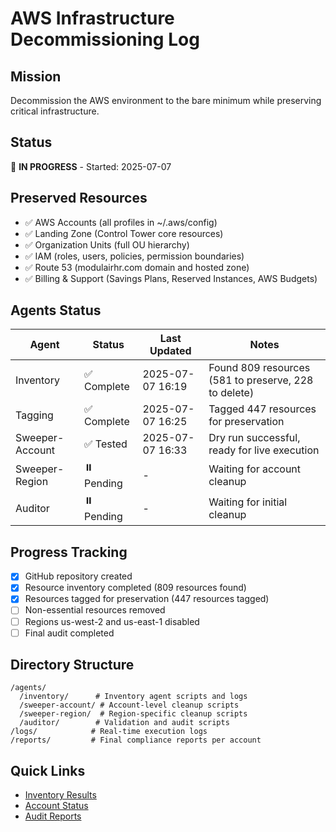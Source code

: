 # AWS Infrastructure Decommissioning Log

## Mission
Decommission the AWS environment to the bare minimum while preserving critical infrastructure.

## Status
🔴 **IN PROGRESS** - Started: 2025-07-07

## Preserved Resources
- ✅ AWS Accounts (all profiles in ~/.aws/config)
- ✅ Landing Zone (Control Tower core resources)
- ✅ Organization Units (full OU hierarchy)
- ✅ IAM (roles, users, policies, permission boundaries)
- ✅ Route 53 (modulairhr.com domain and hosted zone)
- ✅ Billing & Support (Savings Plans, Reserved Instances, AWS Budgets)

## Agents Status

| Agent | Status | Last Updated | Notes |
|-------|--------|--------------|-------|
| Inventory | ✅ Complete | 2025-07-07 16:19 | Found 809 resources (581 to preserve, 228 to delete) |
| Tagging | ✅ Complete | 2025-07-07 16:25 | Tagged 447 resources for preservation |
| Sweeper-Account | ✅ Tested | 2025-07-07 16:33 | Dry run successful, ready for live execution |
| Sweeper-Region | ⏸️ Pending | - | Waiting for account cleanup |
| Auditor | ⏸️ Pending | - | Waiting for initial cleanup |

## Progress Tracking
- [x] GitHub repository created
- [x] Resource inventory completed (809 resources found)
- [x] Resources tagged for preservation (447 resources tagged)
- [ ] Non-essential resources removed
- [ ] Regions us-west-2 and us-east-1 disabled
- [ ] Final audit completed

## Directory Structure
```
/agents/
  /inventory/      # Inventory agent scripts and logs
  /sweeper-account/ # Account-level cleanup scripts
  /sweeper-region/  # Region-specific cleanup scripts
  /auditor/        # Validation and audit scripts
/logs/            # Real-time execution logs
/reports/         # Final compliance reports per account
```

## Quick Links
- [Inventory Results](./agents/inventory/README.md)
- [Account Status](./reports/account-status.md)
- [Audit Reports](./agents/auditor/reports/)
